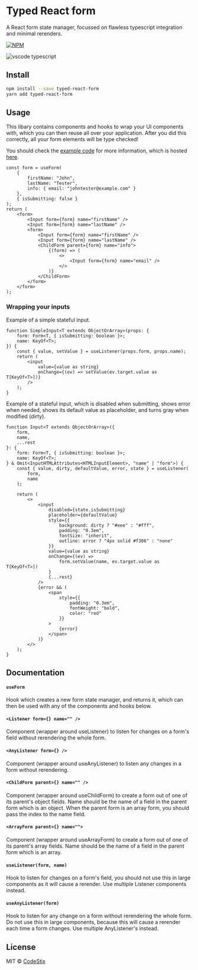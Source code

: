 # Typed React form

A React form state manager, focussed on flawless typescript integration and minimal rerenders.

[![NPM](https://img.shields.io/npm/v/typed-react-form.svg)](https://www.npmjs.com/package/typed-react-form)

![vscode typescript](https://github.com/CodeStix/typed-react-form/raw/master/example/public/thumb.png)

## Install

```bash
npm install --save typed-react-form
yarn add typed-react-form
```

## Usage

This libary contains components and hooks to wrap your UI components with, which you can then reuse all over your application. After you did this correctly, all your form elements will be type checked!

You should check the [example code](https://github.com/CodeStix/typed-react-form/tree/master/example) for more information, which is hosted [here](https://codestix.github.io/typed-react-form/).

```tsx
const form = useForm(
    {
        firstName: "John",
        lastName: "Tester",
        info: { email: "johntester@example.com" }
    },
    { isSubmitting: false }
);
return (
    <form>
        <Input form={form} name="firstName" />
        <Input form={form} name="lastName" />
        <form>
            <Input form={form} name="firstName" />
            <Input form={form} name="lastName" />
            <ChildForm parent={form} name="info">
                {(form) => (
                    <>
                        <Input form={form} name="email" />
                    </>
                )}
            </ChildForm>
        </form>
    </form>
);
```

### Wrapping your inputs

Example of a simple stateful input.

```tsx
function SimpleInput<T extends ObjectOrArray>(props: {
    form: Form<T, { isSubmitting: boolean }>;
    name: KeyOf<T>;
}) {
    const { value, setValue } = useListener(props.form, props.name);
    return (
        <input
            value={value as string}
            onChange={(ev) => setValue(ev.target.value as T[KeyOf<T>])}
        />
    );
}
```

Example of a stateful input, which is disabled when submitting, shows error when needed, shows its default value as placeholder, and turns gray when modified (dirty).

```tsx
function Input<T extends ObjectOrArray>({
    form,
    name,
    ...rest
}: {
    form: Form<T, { isSubmitting: boolean }>;
    name: KeyOf<T>;
} & Omit<InputHTMLAttributes<HTMLInputElement>, "name" | "form">) {
    const { value, dirty, defaultValue, error, state } = useListener(
        form,
        name
    );

    return (
        <>
            <input
                disabled={state.isSubmitting}
                placeholder={defaultValue}
                style={{
                    background: dirty ? "#eee" : "#fff",
                    padding: "0.3em",
                    fontSize: "inherit",
                    outline: error ? "4px solid #f306" : "none"
                }}
                value={value as string}
                onChange={(ev) =>
                    form.setValue(name, ev.target.value as T[KeyOf<T>])
                }
                {...rest}
            />
            {error && (
                <span
                    style={{
                        padding: "0.3em",
                        fontWeight: "bold",
                        color: "red"
                    }}
                >
                    {error}
                </span>
            )}
        </>
    );
}
```

## Documentation

#### `useForm`

Hook which creates a new form state manager, and returns it, which can then be used with any of the components and hooks below.

#### `<Listener form={} name="" />`

Component (wrapper around useListener) to listen for changes on a form's field without rerendering the whole form.

#### `<AnyListener form={} />`

Component (wrapper around useAnyListener) to listen any changes in a form without rerendering.

#### `<ChildForm parent={} name="" />`

Component (wrapper around useChildForm) to create a form out of one of its parent's object fields.
Name should be the name of a field in the parent form which is an object.
When the parent form is an array form, you should pass the index to the name field.

#### `<ArrayForm parent={} name="">`

Component (wrapper around useArrayForm) to create a form out of one of its parent's array fields.
Name should be the name of a field in the parent form which is an array.

#### `useListener(form, name)`

Hook to listen for changes on a form's field, you should not use this in large components as it will cause a rerender. Use multiple Listener components instead.

#### `useAnyListener(form)`

Hook to listen for any change on a form without rerendering the whole form. Do not use this in large components, because this will cause a rerender each time a form changes. Use multiple AnyListener's instead.

## License

MIT © [CodeStix](https://github.com/CodeStix)
